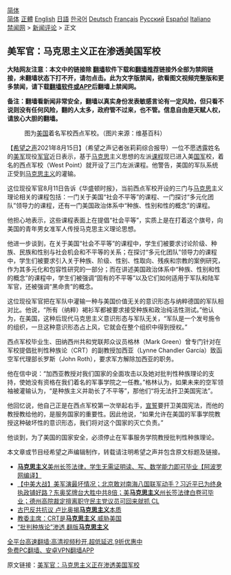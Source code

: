  <!-- 面包屑导航 --> <div class="breadcrumb"><!-- GTranslate: https://gtranslate.io/ -->  <div class="switcher notranslate">  <div class="selected">  <a href="#" onclick="return false;"> 简体</a>  </div>  <div class="option">  <a href="https://www.bannedbook.org" onclick="doGTranslate('zh-CN|zh-CN');jQuery('div.switcher div.selected a').html(jQuery(this).html());return false;" title="简体中文" class="nturl selected"> 简体</a>  <a href="https://www.bannedbook.org/zh-tw/" onclick="doGTranslate('zh-CN|zh-TW');jQuery('div.switcher div.selected a').html(jQuery(this).html());return false;" title="繁體中文" class="nturl"> 正體</a>  <a href="https://www.bannedbook.org/en/" onclick="doGTranslate('zh-CN|en');jQuery('div.switcher div.selected a').html(jQuery(this).html());return false;" title="English" class="nturl"> English</a>  <a href="https://www.bannedbook.org/ja/" onclick="doGTranslate('zh-CN|ja');jQuery('div.switcher div.selected a').html(jQuery(this).html());return false;" title="日本語" class="nturl"> 日語</a>  <a href="https://www.bannedbook.org/ko/" onclick="doGTranslate('zh-CN|ko');jQuery('div.switcher div.selected a').html(jQuery(this).html());return false;" title="한국어" class="nturl"> 한국어</a>  <a href="https://www.bannedbook.org/de/" onclick="doGTranslate('zh-CN|de');jQuery('div.switcher div.selected a').html(jQuery(this).html());return false;" title="Deutsch" class="nturl"> Deutsch</a>  <a href="https://www.bannedbook.org/fr/" onclick="doGTranslate('zh-CN|fr');jQuery('div.switcher div.selected a').html(jQuery(this).html());return false;" title="Français" class="nturl"> Français</a>  <a href="https://www.bannedbook.org/ru/" onclick="doGTranslate('zh-CN|ru');jQuery('div.switcher div.selected a').html(jQuery(this).html());return false;" title="Русский" class="nturl"> Русский</a>  <a href="https://www.bannedbook.org/es/" onclick="doGTranslate('zh-CN|es');jQuery('div.switcher div.selected a').html(jQuery(this).html());return false;" title="Español" class="nturl"> Español</a>  <a href="https://www.bannedbook.org/it/" onclick="doGTranslate('zh-CN|it');jQuery('div.switcher div.selected a').html(jQuery(this).html());return false;" title="Italiano" class="nturl"> Italiano</a>  </div>  </div>      <div class='breadcrumb-sub'><!-- Breadcrumb NavXT 6.3.0 --> <a href="https://www.bannedbook.org/" class="home">禁闻网</a> &gt; <a href="https://www.bannedbook.org/bnews/comments/" class="category">新闻评论</a> &gt; 正文</div></div><h2>美军官：马克思主义正在渗透美国军校</h2> <p class="notice"><b>大陆网友注意：本文中的链接除 <a href="https://github.com/bannedbook/fanqiang" >翻墙</a>软件下载和<a href="https://github.com/killgcd/justmysocks/blob/master/README.md">翻墙推荐</a>链接外全部为禁网链接，未翻墙状态下打不开，请勿点击。此为文字版禁闻，欲看图文视频完整版和更多禁闻，请下载<a href="https://github.com/bannedbook/fanqiang">翻墙软件或APP</a>后翻墙上禁闻网。</p><p>备注：翻墙看新闻非常安全，翻墙以真实身份发表敏感言论有一定风险，但只看不说则没有任何风险，翻的人太多，政府管不过来，也不管。信息自由是天赋人权，请放心大胆的翻墙。</b></p>  <div class="entry"> <figure> <p><figcaption>图为<a href="https://www.bannedbook.org/bnews/tag/%e7%be%8e%e5%9b%bd/" class="st_tag internal_tag" rel="tag" title="标签 美国 下的日志">美国</a>着名军校西点军校。（图片来源：维基百科）</figcaption></figure> <p>【<span class='wp_keywordlink_affiliate'><a href="https://www.soundofhope.org" title="希望之声" target="_blank">希望之声</a></span>2021年8月15日】（希望之声记者张莉莉综合报导）一位不愿透露姓名的<a href="https://www.bannedbook.org/bnews/tag/%e7%be%8e%e5%86%9b/" class="st_tag internal_tag" rel="tag" title="标签 美军 下的日志">美军</a>现役<a href="https://www.bannedbook.org/bnews/tag/%E5%86%9B%E5%AE%98/" class="st_tag internal_tag" rel="tag" title="标签 军官 下的日志">军官</a>近日表示，基于<span class='wp_keywordlink'><a href="https://www.bannedbook.org/forum2/topic105.html" title="《马克思的成魔之路》" target="_blank">马克思</a></span>主义思想的左派<a href="https://www.bannedbook.org/bnews/tag/%E8%AF%BE%E7%A8%8B/" class="st_tag internal_tag" rel="tag" title="标签 课程 下的日志">课程</a>现已进入美<a href="https://www.bannedbook.org/bnews/tag/%E5%9B%BD%E5%86%9B/" class="st_tag internal_tag" rel="tag" title="标签 国军 下的日志">国军</a>校，着名的西点军校（West Point）就开设了三门左派课程。他警告，美国的军队系统正受到<a href="https://www.bannedbook.org/bnews/tag/%e9%a9%ac%e5%85%8b%e6%80%9d%e4%b8%bb%e4%b9%89/" class="st_tag internal_tag" rel="tag" title="标签 马克思主义 下的日志">马克思主义</a>的灌输。</p> <p>这位现役军官8月11日告诉《华盛顿时报》，当前西点军校开设的三门与<a href="https://www.bannedbook.org/bnews/tag/%e9%a9%ac%e5%85%8b%e6%80%9d/" class="st_tag internal_tag" rel="tag" title="标签 马克思 下的日志">马克思</a>主义理论相关的课程包括：一门关于美国“社会不平等”的课程、一门探讨“多元化团队”领导力的课程，还有一门美国政治体系中“种族、性别和性的概念”的课程。</p> <p>他担心地表示，这些课程表面上在提倡“社会平等”，实质上是在打着这个旗号，向美国的青年男女准军人传授马克思主义理论思想。</p>  <p>他进一步谈到，在关于美国“社会不平等”的课程中，学生们被要求讨论阶级、种族、民族和性别与社会机会和不平等的关系；在探讨“多元化团队”领导力的课程中，学生们被要求引入关于种族、阶级、性别、性取向、残疾和宗教的案例研究，作为其多元化和包容性研究的一部分；而在讲述美国政治体系中“种族、性别和性的概念”的课程中，学生们被强调“固有的不平等”以及它们如何适用于军队和陆军军官，还被强调“黑命贵”的概念。</p> <p>这位现役军官把在军队中灌输一种与美国价值无关的意识形态与纳粹德国的军队相对比。他说，“所有（纳粹）褐衫军都被要求接受种族和政治纯洁性测试。”他认为，在美国，这种后现代马克思主义意识形态与军队无关，“军队是一个发号施令的组织，一旦这种意识形态占上风，它就会在整个组织中得到授权。”</p> <p>西点军校毕业生、田纳西州共和党联邦众议员格林（Mark Green）曾专门针对在军校提倡批判性种族论（CRT）的副教授加西亚（Lynne Chandler García）致函空军代理部长罗斯（John Roth），要求军方解除加西亚的职务。</p>  <p>他在信中说：“加西亚教授对我们国家的全面攻击以及她对批判性种族理论的支持，使她没有资格在我们着名的军事学院之一任教。”格林认为，如果未来的空军领袖被灌输认为，“是种族主义并助长了不平等”，那他们“将无法扞卫美国宪法”。</p> <p>他回忆说，他自己正是在西点军校第一次举起右手，<span class='wp_keywordlink'><a href="https://www.bannedbook.org/forum5/topic17.html" title="宣誓与预言" target="_blank">宣誓</a></span>要扞卫美国宪法，而他的教授教给他的，是服务国家的重要性。因此他说，“如果允许在美国的军事学院教授这种破坏性的意识形态，我们将对这个国家的灭亡负责。”</p> <p>他谈到，为了美国的国家安全，必须停止在军事服务学院教授批判性种族理论。</p>  <p>本文章或节目经希望之声编辑制作，转载请注明希望之声并包含原文标题及链接。 </p> <ul class='op-related-articles' title='相关阅读'> <li><a href='https://www.bannedbook.org/bnews/cnnews/20210812/1604698.html' target='_blank'><b>马克思主义</b>美州长签法律，学生无需证明读、写、数学能力即可毕业【阿波罗网编译】</a></li> <li><a href='https://www.bannedbook.org/bnews/bannedvideo/20210812/1604652.html' target='_blank'>【中美大战】美军演最坏情况；北京敢对南海八国联军动手？习近平已为终身执政铺好路？东奥奖牌台大胜中共8倍；美<b>马克思主义</b>州长签法律白卷可毕业；德州高院裁定擅离职守民主党议员可回来就抓 CL</a></li> <li><a href='https://www.bannedbook.org/bnews/worldnews/20210715/1587312.html' target='_blank'>古巴反共抗议 卢比奥揭<b>马克思主义</b>本质</a></li> <li><a href='https://www.bannedbook.org/bnews/cnnews/20210710/1584364.html' target='_blank'>教委主席：CRT是<b>马克思主义</b> 威胁美国</a></li> <li><a href='https://www.bannedbook.org/bnews/cnnews/20210708/1583019.html' target='_blank'>“批判种族论”渗透 翻版<b>马克思主义</b></a></li> </ul> <p class="texttj"> <a href="https://github.com/bannedbook/fanqiang/wiki/V2ray%E6%9C%BA%E5%9C%BA" target="_blank">全平台高速翻墙:高清视频秒开,超低延迟,9折优惠中</a><br/> <a href="https://github.com/bannedbook/fanqiang/wiki/%E7%A6%81%E9%97%BB%E7%BD%91%E5%AE%89%E5%8D%93%E7%BF%BB%E5%A2%99%E6%96%B0%E9%97%BBAPP" target="_blank">免费PC翻墙、安卓VPN翻墙APP</a></p><p>原文链接：<a class="src_link"  href="https://www.soundofhope.org/post/535739" target="_blank">美军官：马克思主义正在渗透美国军校</a></p> <a name='sharetosocial'></a>  <div style="margin-bottom:5px;padding-bottom:5px;clear:both"> <div id="archive-pix-1" class="banner-ads"> <!-- AuctionX Display platform tag START --> <div id="26318x728x90x621x_ADSLOT2" clicktrack="%%CLICK_URL_ESC%%"></div> <!-- AuctionX Display platform tag END --> </div> <div id="archive-pix-2" class="banner-ads"> <!-- AuctionX Display platform tag START --> <div id="26315x300x250x621x_ADSLOT2" clicktrack="%%CLICK_URL_ESC%%"></div> <!-- AuctionX Display platform tag END --> </div> </div>  <div id="archive-pix-1" class="banner-ads"> <!-- AuctionX Display platform tag START --> <div id="26318x728x90x621x_ADSLOT3" clicktrack="%%CLICK_URL_ESC%%"></div> <!-- AuctionX Display platform tag END --> </div> </div><!--END ENTRY--> 